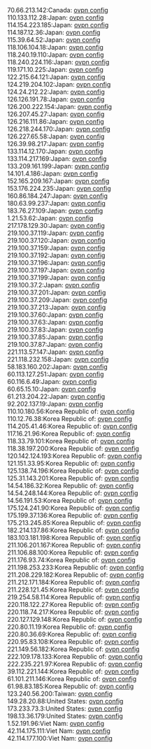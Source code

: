 70.66.213.142:Canada: [ovpn config](vpn/70_66_213_142.ovpn)  
110.133.112.28:Japan: [ovpn config](vpn/110_133_112_28.ovpn)  
114.154.223.185:Japan: [ovpn config](vpn/114_154_223_185.ovpn)  
114.187.12.36:Japan: [ovpn config](vpn/114_187_12_36.ovpn)  
115.39.64.52:Japan: [ovpn config](vpn/115_39_64_52.ovpn)  
118.106.104.18:Japan: [ovpn config](vpn/118_106_104_18.ovpn)  
118.240.19.110:Japan: [ovpn config](vpn/118_240_19_110.ovpn)  
118.240.224.116:Japan: [ovpn config](vpn/118_240_224_116.ovpn)  
119.171.10.225:Japan: [ovpn config](vpn/119_171_10_225.ovpn)  
122.215.64.121:Japan: [ovpn config](vpn/122_215_64_121.ovpn)  
124.219.204.102:Japan: [ovpn config](vpn/124_219_204_102.ovpn)  
124.24.212.22:Japan: [ovpn config](vpn/124_24_212_22.ovpn)  
126.126.191.78:Japan: [ovpn config](vpn/126_126_191_78.ovpn)  
126.200.222.154:Japan: [ovpn config](vpn/126_200_222_154.ovpn)  
126.207.45.27:Japan: [ovpn config](vpn/126_207_45_27.ovpn)  
126.216.111.86:Japan: [ovpn config](vpn/126_216_111_86.ovpn)  
126.218.244.170:Japan: [ovpn config](vpn/126_218_244_170.ovpn)  
126.227.65.58:Japan: [ovpn config](vpn/126_227_65_58.ovpn)  
126.39.98.217:Japan: [ovpn config](vpn/126_39_98_217.ovpn)  
133.114.12.170:Japan: [ovpn config](vpn/133_114_12_170.ovpn)  
133.114.217.169:Japan: [ovpn config](vpn/133_114_217_169.ovpn)  
133.209.161.199:Japan: [ovpn config](vpn/133_209_161_199.ovpn)  
14.101.4.186:Japan: [ovpn config](vpn/14_101_4_186.ovpn)  
152.165.209.167:Japan: [ovpn config](vpn/152_165_209_167.ovpn)  
153.176.224.235:Japan: [ovpn config](vpn/153_176_224_235.ovpn)  
160.86.184.247:Japan: [ovpn config](vpn/160_86_184_247.ovpn)  
180.63.99.237:Japan: [ovpn config](vpn/180_63_99_237.ovpn)  
183.76.27.109:Japan: [ovpn config](vpn/183_76_27_109.ovpn)  
1.21.53.62:Japan: [ovpn config](vpn/1_21_53_62.ovpn)  
217.178.129.30:Japan: [ovpn config](vpn/217_178_129_30.ovpn)  
219.100.37.119:Japan: [ovpn config](vpn/219_100_37_119.ovpn)  
219.100.37.120:Japan: [ovpn config](vpn/219_100_37_120.ovpn)  
219.100.37.159:Japan: [ovpn config](vpn/219_100_37_159.ovpn)  
219.100.37.192:Japan: [ovpn config](vpn/219_100_37_192.ovpn)  
219.100.37.196:Japan: [ovpn config](vpn/219_100_37_196.ovpn)  
219.100.37.197:Japan: [ovpn config](vpn/219_100_37_197.ovpn)  
219.100.37.199:Japan: [ovpn config](vpn/219_100_37_199.ovpn)  
219.100.37.2:Japan: [ovpn config](vpn/219_100_37_2.ovpn)  
219.100.37.201:Japan: [ovpn config](vpn/219_100_37_201.ovpn)  
219.100.37.209:Japan: [ovpn config](vpn/219_100_37_209.ovpn)  
219.100.37.213:Japan: [ovpn config](vpn/219_100_37_213.ovpn)  
219.100.37.60:Japan: [ovpn config](vpn/219_100_37_60.ovpn)  
219.100.37.63:Japan: [ovpn config](vpn/219_100_37_63.ovpn)  
219.100.37.83:Japan: [ovpn config](vpn/219_100_37_83.ovpn)  
219.100.37.85:Japan: [ovpn config](vpn/219_100_37_85.ovpn)  
219.100.37.87:Japan: [ovpn config](vpn/219_100_37_87.ovpn)  
221.113.57.147:Japan: [ovpn config](vpn/221_113_57_147.ovpn)  
221.118.232.158:Japan: [ovpn config](vpn/221_118_232_158.ovpn)  
58.183.160.202:Japan: [ovpn config](vpn/58_183_160_202.ovpn)  
60.113.127.251:Japan: [ovpn config](vpn/60_113_127_251.ovpn)  
60.116.6.49:Japan: [ovpn config](vpn/60_116_6_49.ovpn)  
60.65.15.10:Japan: [ovpn config](vpn/60_65_15_10.ovpn)  
61.213.204.22:Japan: [ovpn config](vpn/61_213_204_22.ovpn)  
92.202.137.19:Japan: [ovpn config](vpn/92_202_137_19.ovpn)  
110.10.180.56:Korea Republic of: [ovpn config](vpn/110_10_180_56.ovpn)  
110.12.76.38:Korea Republic of: [ovpn config](vpn/110_12_76_38.ovpn)  
114.205.41.46:Korea Republic of: [ovpn config](vpn/114_205_41_46.ovpn)  
117.16.21.96:Korea Republic of: [ovpn config](vpn/117_16_21_96.ovpn)  
118.33.79.101:Korea Republic of: [ovpn config](vpn/118_33_79_101.ovpn)  
118.38.197.200:Korea Republic of: [ovpn config](vpn/118_38_197_200.ovpn)  
120.142.124.193:Korea Republic of: [ovpn config](vpn/120_142_124_193.ovpn)  
121.151.33.95:Korea Republic of: [ovpn config](vpn/121_151_33_95.ovpn)  
125.138.74.196:Korea Republic of: [ovpn config](vpn/125_138_74_196.ovpn)  
125.31.143.201:Korea Republic of: [ovpn config](vpn/125_31_143_201.ovpn)  
14.54.186.32:Korea Republic of: [ovpn config](vpn/14_54_186_32.ovpn)  
14.54.248.144:Korea Republic of: [ovpn config](vpn/14_54_248_144.ovpn)  
14.56.191.53:Korea Republic of: [ovpn config](vpn/14_56_191_53.ovpn)  
175.124.241.90:Korea Republic of: [ovpn config](vpn/175_124_241_90.ovpn)  
175.199.37.136:Korea Republic of: [ovpn config](vpn/175_199_37_136.ovpn)  
175.213.245.85:Korea Republic of: [ovpn config](vpn/175_213_245_85.ovpn)  
182.214.137.86:Korea Republic of: [ovpn config](vpn/182_214_137_86.ovpn)  
183.103.181.198:Korea Republic of: [ovpn config](vpn/183_103_181_198.ovpn)  
211.106.201.167:Korea Republic of: [ovpn config](vpn/211_106_201_167.ovpn)  
211.106.88.100:Korea Republic of: [ovpn config](vpn/211_106_88_100.ovpn)  
211.176.93.74:Korea Republic of: [ovpn config](vpn/211_176_93_74.ovpn)  
211.198.253.233:Korea Republic of: [ovpn config](vpn/211_198_253_233.ovpn)  
211.208.229.182:Korea Republic of: [ovpn config](vpn/211_208_229_182.ovpn)  
211.212.171.184:Korea Republic of: [ovpn config](vpn/211_212_171_184.ovpn)  
211.228.121.45:Korea Republic of: [ovpn config](vpn/211_228_121_45.ovpn)  
219.254.58.114:Korea Republic of: [ovpn config](vpn/219_254_58_114.ovpn)  
220.118.122.27:Korea Republic of: [ovpn config](vpn/220_118_122_27.ovpn)  
220.118.74.217:Korea Republic of: [ovpn config](vpn/220_118_74_217.ovpn)  
220.127.129.148:Korea Republic of: [ovpn config](vpn/220_127_129_148.ovpn)  
220.80.11.19:Korea Republic of: [ovpn config](vpn/220_80_11_19.ovpn)  
220.80.36.69:Korea Republic of: [ovpn config](vpn/220_80_36_69.ovpn)  
220.95.83.108:Korea Republic of: [ovpn config](vpn/220_95_83_108.ovpn)  
221.149.56.182:Korea Republic of: [ovpn config](vpn/221_149_56_182.ovpn)  
222.109.178.133:Korea Republic of: [ovpn config](vpn/222_109_178_133.ovpn)  
222.235.221.97:Korea Republic of: [ovpn config](vpn/222_235_221_97.ovpn)  
39.112.221.144:Korea Republic of: [ovpn config](vpn/39_112_221_144.ovpn)  
61.101.211.146:Korea Republic of: [ovpn config](vpn/61_101_211_146.ovpn)  
61.98.83.185:Korea Republic of: [ovpn config](vpn/61_98_83_185.ovpn)  
123.240.56.200:Taiwan: [ovpn config](vpn/123_240_56_200.ovpn)  
149.28.20.88:United States: [ovpn config](vpn/149_28_20_88.ovpn)  
173.233.73.3:United States: [ovpn config](vpn/173_233_73_3.ovpn)  
198.13.36.179:United States: [ovpn config](vpn/198_13_36_179.ovpn)  
1.52.191.96:Viet Nam: [ovpn config](vpn/1_52_191_96.ovpn)  
42.114.175.111:Viet Nam: [ovpn config](vpn/42_114_175_111.ovpn)  
42.114.177.100:Viet Nam: [ovpn config](vpn/42_114_177_100.ovpn)  
